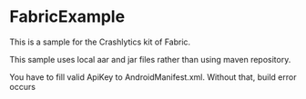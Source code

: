 # FabricExample
This is a sample for the Crashlytics kit of Fabric.

This sample uses local aar and jar files rather than using maven repository.

You have to fill valid ApiKey to AndroidManifest.xml. Without that, build error occurs
